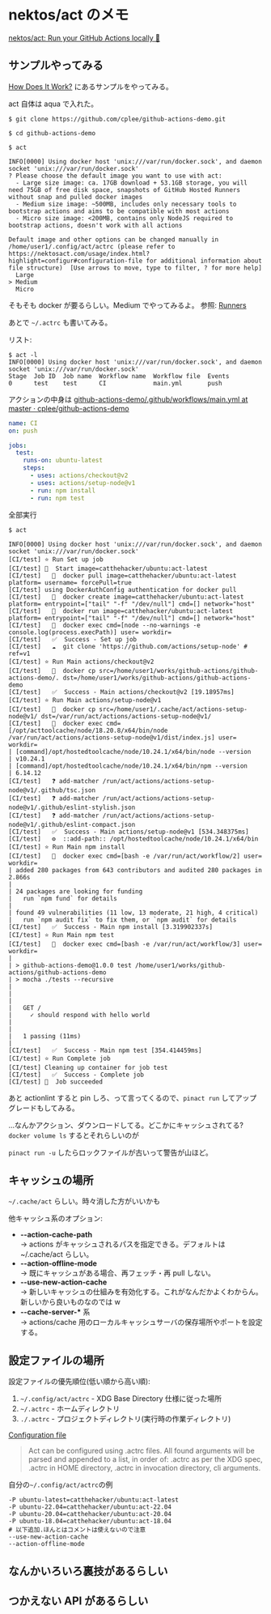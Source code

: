 # nektos/act のメモ

[nektos/act: Run your GitHub Actions locally 🚀](https://github.com/nektos/act)

## サンプルやってみる

[How Does It Work?](https://github.com/nektos/act?tab=readme-ov-file#how-does-it-work)
にあるサンプルをやってみる。

act 自体は aqua で入れた。

```console
$ git clone https://github.com/cplee/github-actions-demo.git

$ cd github-actions-demo

$ act

INFO[0000] Using docker host 'unix:///var/run/docker.sock', and daemon socket 'unix:///var/run/docker.sock'
? Please choose the default image you want to use with act:
  - Large size image: ca. 17GB download + 53.1GB storage, you will need 75GB of free disk space, snapshots of GitHub Hosted Runners without snap and pulled docker images
  - Medium size image: ~500MB, includes only necessary tools to bootstrap actions and aims to be compatible with most actions
  - Micro size image: <200MB, contains only NodeJS required to bootstrap actions, doesn't work with all actions

Default image and other options can be changed manually in /home/user1/.config/act/actrc (please refer to https://nektosact.com/usage/index.html?highlight=configur#configuration-file for additional information about file structure)  [Use arrows to move, type to filter, ? for more help]
  Large
> Medium
  Micro
```

そもそも docker が要るらしい。Medium でやってみるよ。
参照: [Runners](https://nektosact.com/usage/runners.html#runners)

あとで `~/.actrc` も書いてみる。

リスト:

```console
$ act -l
INFO[0000] Using docker host 'unix:///var/run/docker.sock', and daemon socket 'unix:///var/run/docker.sock'
Stage  Job ID  Job name  Workflow name  Workflow file  Events
0      test    test      CI             main.yml       push
```

アクションの中身は
[github-actions-demo/.github/workflows/main.yml at master · cplee/github-actions-demo](https://github.com/cplee/github-actions-demo/blob/master/.github/workflows/main.yml)

```yaml
name: CI
on: push

jobs:
  test:
    runs-on: ubuntu-latest
    steps:
      - uses: actions/checkout@v2
      - uses: actions/setup-node@v1
      - run: npm install
      - run: npm test
```

全部実行

```console
$ act

INFO[0000] Using docker host 'unix:///var/run/docker.sock', and daemon socket 'unix:///var/run/docker.sock'
[CI/test] ⭐ Run Set up job
[CI/test] 🚀  Start image=catthehacker/ubuntu:act-latest
[CI/test]   🐳  docker pull image=catthehacker/ubuntu:act-latest platform= username= forcePull=true
[CI/test] using DockerAuthConfig authentication for docker pull
[CI/test]   🐳  docker create image=catthehacker/ubuntu:act-latest platform= entrypoint=["tail" "-f" "/dev/null"] cmd=[] network="host"
[CI/test]   🐳  docker run image=catthehacker/ubuntu:act-latest platform= entrypoint=["tail" "-f" "/dev/null"] cmd=[] network="host"
[CI/test]   🐳  docker exec cmd=[node --no-warnings -e console.log(process.execPath)] user= workdir=
[CI/test]   ✅  Success - Set up job
[CI/test]   ☁  git clone 'https://github.com/actions/setup-node' # ref=v1
[CI/test] ⭐ Run Main actions/checkout@v2
[CI/test]   🐳  docker cp src=/home/user1/works/github-actions/github-actions-demo/. dst=/home/user1/works/github-actions/github-actions-demo
[CI/test]   ✅  Success - Main actions/checkout@v2 [19.18957ms]
[CI/test] ⭐ Run Main actions/setup-node@v1
[CI/test]   🐳  docker cp src=/home/user1/.cache/act/actions-setup-node@v1/ dst=/var/run/act/actions/actions-setup-node@v1/
[CI/test]   🐳  docker exec cmd=[/opt/acttoolcache/node/18.20.8/x64/bin/node /var/run/act/actions/actions-setup-node@v1/dist/index.js] user= workdir=
| [command]/opt/hostedtoolcache/node/10.24.1/x64/bin/node --version
| v10.24.1
| [command]/opt/hostedtoolcache/node/10.24.1/x64/bin/npm --version
| 6.14.12
[CI/test]   ❓ add-matcher /run/act/actions/actions-setup-node@v1/.github/tsc.json
[CI/test]   ❓ add-matcher /run/act/actions/actions-setup-node@v1/.github/eslint-stylish.json
[CI/test]   ❓ add-matcher /run/act/actions/actions-setup-node@v1/.github/eslint-compact.json
[CI/test]   ✅  Success - Main actions/setup-node@v1 [534.348375ms]
[CI/test]   ⚙  ::add-path:: /opt/hostedtoolcache/node/10.24.1/x64/bin
[CI/test] ⭐ Run Main npm install
[CI/test]   🐳  docker exec cmd=[bash -e /var/run/act/workflow/2] user= workdir=
| added 280 packages from 643 contributors and audited 280 packages in 2.866s
|
| 24 packages are looking for funding
|   run `npm fund` for details
|
| found 49 vulnerabilities (11 low, 13 moderate, 21 high, 4 critical)
|   run `npm audit fix` to fix them, or `npm audit` for details
[CI/test]   ✅  Success - Main npm install [3.319902337s]
[CI/test] ⭐ Run Main npm test
[CI/test]   🐳  docker exec cmd=[bash -e /var/run/act/workflow/3] user= workdir=
|
| > github-actions-demo@1.0.0 test /home/user1/works/github-actions/github-actions-demo
| > mocha ./tests --recursive
|
|
|
|   GET /
|     ✓ should respond with hello world
|
|
|   1 passing (11ms)
|
[CI/test]   ✅  Success - Main npm test [354.414459ms]
[CI/test] ⭐ Run Complete job
[CI/test] Cleaning up container for job test
[CI/test]   ✅  Success - Complete job
[CI/test] 🏁  Job succeeded
```

あと actionlint すると pin しろ、って言ってくるので、`pinact run` してアップグレードもしてみる。

...なんかアクション、ダウンロードしてる。どこかにキャッシュされてる? `docker volume ls` するとそれらしいのが

`pinact run -u` したらロックファイルが古いって警告が山ほど。

## キャッシュの場所

`~/.cache/act` らしい。時々消した方がいいかも

他キャッシュ系のオプション:

- **--action-cache-path**  
  → actions がキャッシュされるパスを指定できる。デフォルトは ~/.cache/act らしい。
- **--action-offline-mode**  
  → 既にキャッシュがある場合、再フェッチ・再 pull しない。
- **--use-new-action-cache**  
  → 新しいキャッシュの仕組みを有効化する。これがなんだかよくわからん。新しいから良いものなのでは w
- **--cache-server-\*** 系  
  → actions/cache 用のローカルキャッシュサーバの保存場所やポートを設定する。

## 設定ファイルの場所

設定ファイルの優先順位(低い順から高い順):

1. `~/.config/act/actrc` - XDG Base Directory 仕様に従った場所
2. `~/.actrc` - ホームディレクトリ
3. `./.actrc` - プロジェクトディレクトリ(実行時の作業ディレクトリ)

[Configuration file](https://nektosact.com/usage/index.html#configuration-file)

> Act can be configured using .actrc files. All found arguments will be parsed and appended to a list, in order of: .actrc as per the XDG spec, .actrc in HOME directory, .actrc in invocation directory, cli arguments.

自分の`~/.config/act/actrc`の例

```config
-P ubuntu-latest=catthehacker/ubuntu:act-latest
-P ubuntu-22.04=catthehacker/ubuntu:act-22.04
-P ubuntu-20.04=catthehacker/ubuntu:act-20.04
-P ubuntu-18.04=catthehacker/ubuntu:act-18.04
# 以下追加.ほんとはコメントは使えないので注意
--use-new-action-cache
--action-offline-mode
```

## なんかいろいろ裏技があるらしい

## つかえない API があるらしい
